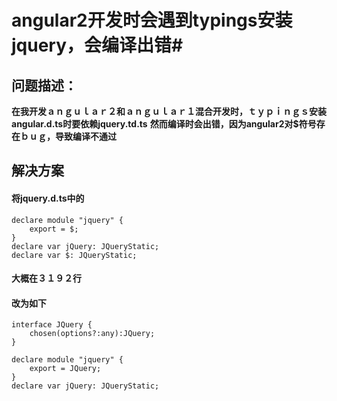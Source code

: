 # angular2开发时会遇到typings安装jquery，会编译出错#
## 问题描述：
**在我开发ａｎｇｕｌａｒ２和ａｎｇｕｌａｒ１混合开发时，ｔｙｐｉｎｇｓ安装angular.d.ts时要依赖jquery.td.ts**
**然而编译时会出错，因为angular2对$符号存在ｂｕｇ，导致编译不通过**

## 解决方案
#### 将jquery.d.ts中的
```
declare module "jquery" {
    export = $;
}
declare var jQuery: JQueryStatic;
declare var $: JQueryStatic;
```
#### 大概在３１９２行
#### 改为如下
```
interface JQuery {
    chosen(options?:any):JQuery;
}

declare module "jquery" {
    export = JQuery;
}
declare var jQuery: JQueryStatic;
```